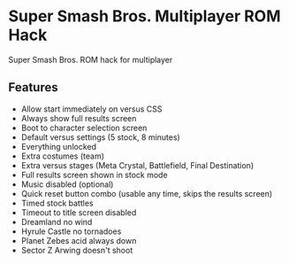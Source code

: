 # Super Smash Bros. Multiplayer ROM Hack
Super Smash Bros. ROM hack for multiplayer

## Features
- Allow start immediately on versus CSS
- Always show full results screen
- Boot to character selection screen
- Default versus settings (5 stock, 8 minutes)
- Everything unlocked
- Extra costumes (team)
- Extra versus stages (Meta Crystal, Battlefield, Final Destination)
- Full results screen shown in stock mode
- Music disabled (optional)
- Quick reset button combo (usable any time, skips the results screen)
- Timed stock battles
- Timeout to title screen disabled
- Dreamland no wind
- Hyrule Castle no tornadoes
- Planet Zebes acid always down
- Sector Z Arwing doesn't shoot
